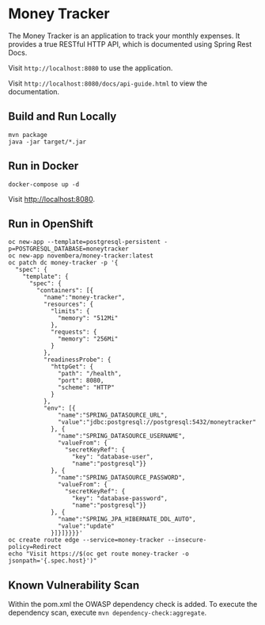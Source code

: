 # Money Tracker
The Money Tracker is an application to track your monthly expenses. It provides a true RESTful HTTP API, which is documented using Spring Rest Docs.

Visit `http://localhost:8080` to use the application.

Visit `http://localhost:8080/docs/api-guide.html` to view the documentation.

## Build and Run Locally 
```
mvn package
java -jar target/*.jar
```

## Run in Docker
```
docker-compose up -d
```

Visit [http://localhost:8080](http://localhost:8080).

## Run in OpenShift
```
oc new-app --template=postgresql-persistent -p=POSTGRESQL_DATABASE=moneytracker
oc new-app novembera/money-tracker:latest
oc patch dc money-tracker -p '{
  "spec": {
    "template": {
      "spec": {
        "containers": [{
          "name":"money-tracker",
          "resources": {
            "limits": {
              "memory": "512Mi"
            },
            "requests": {
              "memory": "256Mi"
            }
          },
          "readinessProbe": {
            "httpGet": {
              "path": "/health",
              "port": 8080,
              "scheme": "HTTP"
            }
          },
          "env": [{
              "name":"SPRING_DATASOURCE_URL",
              "value":"jdbc:postgresql://postgresql:5432/moneytracker"
            }, {
              "name":"SPRING_DATASOURCE_USERNAME",
              "valueFrom": {
                "secretKeyRef": {
                  "key": "database-user",
                  "name":"postgresql"}}
            }, {
              "name":"SPRING_DATASOURCE_PASSWORD",
              "valueFrom": {
                "secretKeyRef": {
                  "key": "database-password",
                  "name":"postgresql"}}
            }, {
              "name":"SPRING_JPA_HIBERNATE_DDL_AUTO",
              "value":"update"
            }]}]}}}}'
oc create route edge --service=money-tracker --insecure-policy=Redirect
echo "Visit https://$(oc get route money-tracker -o jsonpath='{.spec.host}')"
```

## Known Vulnerability Scan
Within the pom.xml the OWASP dependency check is added. To execute the dependency scan, execute `mvn dependency-check:aggregate`.
